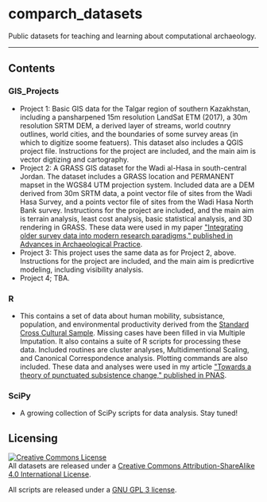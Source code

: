# comparch_datasets
Public datasets for teaching and learning about computational archaeology.

---

## Contents

### GIS_Projects

- Project 1: Basic GIS data for the Talgar region of southern Kazakhstan, including a pansharpened 15m resolution LandSat ETM (2017), a 30m resolution SRTM DEM, a derived layer of streams, world coutnry outlines, world cities, and the boundaries of some survey areas (in which to digitize soome featuers). This dataset also includes a QGIS project file. Instructions for the project are included, and the main aim is vector digtizing and cartography.
- Project 2: A GRASS GIS dataset for the Wadi al-Hasa in south-central Jordan. The dataset includes a GRASS location and PERMANENT mapset in the WGS84 UTM projection system. Included data are a DEM derived from 30m SRTM data, a point vector file of sites from the Wadi Hasa Survey, and a points vector file of sites from the Wadi Hasa North Bank survey. Instructions for the project are included, and the main aim is terrain analysis, least cost analysis, basic statistical analysis, and 3D rendering in GRASS. These data were used in my paper ["Integrating older survey data into modern research paradigms," published in Advances in Archaeological Practice](https://www.researchgate.net/profile/Isaac_Ullah/publication/284705699_Integrating_Older_Survey_Data_into_Modern_Research_Paradigms_Identifying_and_Correcting_Spatial_Error_in_Legacy_Datasets/links/574dd8c208ae061b33038523.pdf).
- Project 3: This project uses the same data as for Project 2, above. Instructions for the project are included, and the main aim is predicrtive modeling, including visibility analysis.
- Project 4; TBA. 

### R

- This contains a set of data about human mobility, subsistance, population, and environmental productivity derived from the [Standard Cross Cultural Sample](http://eclectic.ss.uci.edu/~drwhite/worldcul/sccs.html). Missing cases have been filled in via Multiple Imputation. It also contains a suite of R scripts for processing these data. Included routines are cluster analyses, Multidimentional Scaling, and Canonical Correspondence analysis. Plotting commands are also included. These data and analyses were used in my article ["Towards a theory of punctuated subsistence change," published in PNAS](http://www.pnas.org/content/112/31/9579).

### SciPy

- A growing collection of SciPy scripts for data analysis. Stay tuned!

## Licensing

<a rel="license" href="http://creativecommons.org/licenses/by-sa/4.0/"><img alt="Creative Commons License" style="border-width:0" src="https://i.creativecommons.org/l/by-sa/4.0/88x31.png" /></a><br />All datasets are released under a <a rel="license" href="http://creativecommons.org/licenses/by-sa/4.0/">Creative Commons Attribution-ShareAlike 4.0 International License</a>.

All scripts are released under a [GNU GPL 3 license](https://www.gnu.org/licenses/gpl-3.0.en.html).
